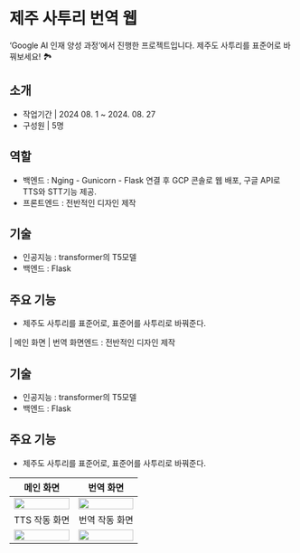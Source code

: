 # 제주 사투리 번역 웹
‘Google AI 인재 양성 과정’에서 진행한 프로젝트입니다.
제주도 사투리를 표준어로 바꿔보세요! 🏞️
## 소개
- 작업기간 | 2024 08. 1 ~ 2024. 08. 27
- 구성원 | 5명
## 역할
- 백엔드 : Nging - Gunicorn - Flask 연결 후 GCP 콘솔로 웹 배포, 구글 API로 TTS와 STT기능 제공. 
- 프론트엔드 : 전반적인 디자인 제작
## 기술
- 인공지능 : transformer의 T5모델
- 백엔드 : Flask
## 주요 기능
- 제주도 사투리를 표준어로, 표준어를 사투리로 바꿔준다.
  
| 메인 화면 | 번역 화면엔드 : 전반적인 디자인 제작
## 기술
- 인공지능 : transformer의 T5모델
- 백엔드 : Flask
## 주요 기능
- 제주도 사투리를 표준어로, 표준어를 사투리로 바꿔준다.
  
| 메인 화면 | 번역 화면 |
|:-------:|:------:|
|<img width="100%" src="https://github.com/user-attachments/assets/dece8266-4c33-4e17-b9bc-ef61614b5bb6">| <img width="100%" src="https://github.com/user-attachments/assets/22172839-1fec-4863-b0e0-fb7f3268529c">|
| TTS 작동 화면 | 번역 작동 화면 |
|<img width="100%" src="https://github.com/user-attachments/assets/697717a6-45f7-447f-8749-40db0b94a00f">| <img width="100%" src="https://github.com/user-attachments/assets/b7a77982-f450-4316-96cd-c4750a73db5f">|
